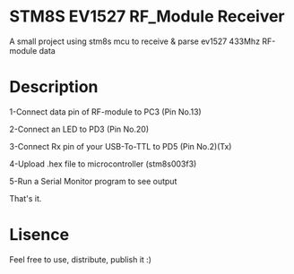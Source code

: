 # STM8S EV1527 RF_Module Receiver
A small project using stm8s mcu to receive &amp; parse ev1527 433Mhz RF-module data

# Description
1-Connect data pin of RF-module to PC3 (Pin No.13)

2-Connect an LED to PD3 (Pin No.20)

3-Connect Rx pin of your USB-To-TTL to PD5 (Pin No.2)(Tx) 

4-Upload .hex file to microcontroller (stm8s003f3)

5-Run a Serial Monitor program to see output

That's it.

# Lisence
Feel free to use, distribute, publish it :)
